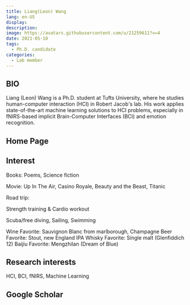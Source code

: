 ```yaml
---
title: Liang(Leon) Wang
lang: en-US
display: 
description: 
image: https://avatars.githubusercontent.com/u/21259611?v=4
date: 2021-05-10
tags:
  - Ph.D. candidate
categories:
  - Lab member
--- 
```


## BIO
Liang (Leon) Wang is a Ph.D. student at Tufts University, where he studies human-computer interaction (HCI) in Robert Jacob's lab. His work applies state-of-the-art machine learning solutions to HCI problems, especially in fNIRS-based implicit Brain-Computer Interfaces (BCI) and emotion recognition.

## Home Page

## Interest
Books: Poems, Science fiction

Movie: Up In The Air, Casino Royale, Beauty and the Beast, Titanic

Road trip:

Strength training & Cardio workout

Scuba/free diving, Sailing, Swimming

Wine 
Favorite: Sauvignon Blanc from marlborough, Champagne
Beer
Favorite: Stout, new England IPA
Whisky
Favorite: Single malt (Glenfiddich 12)
Baijiu
Favorite: Mengzhilan (Dream of Blue)
## Research interests
HCI, BCI, fNIRS, Machine Learning

## Google Scholar